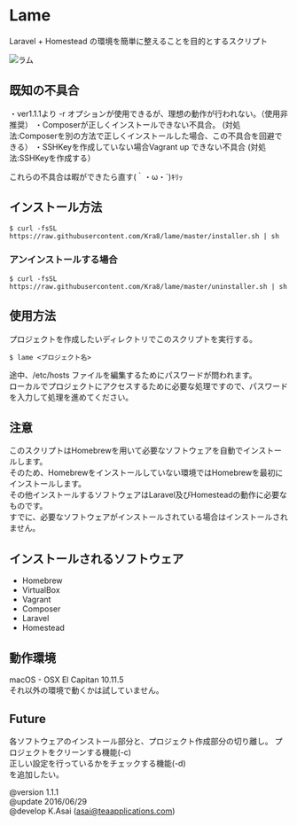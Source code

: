 # Lame
Laravel + Homestead の環境を簡単に整えることを目的とするスクリプト                  

![ラム](https://github.com/Kra8/lame/blob/master/data/lame_anime.jpg)

## 既知の不具合
・ver1.1.1より -r オプションが使用できるが、理想の動作が行われない。（使用非推奨）
・Composerが正しくインストールできない不具合。
(対処法:Composerを別の方法で正しくインストールした場合、この不具合を回避できる）
・SSHKeyを作成していない場合Vagrant up できない不具合
(対処法:SSHKeyを作成する）

これらの不具合は暇ができたら直す(｀・ω・´)ｷﾘｯ

## インストール方法
```
$ curl -fsSL https://raw.githubusercontent.com/Kra8/lame/master/installer.sh | sh
```

### アンインストールする場合
```
$ curl -fsSL https://raw.githubusercontent.com/Kra8/lame/master/uninstaller.sh | sh
```

## 使用方法
プロジェクトを作成したいディレクトリでこのスクリプトを実行する。
```
$ lame <プロジェクト名>
```
途中、/etc/hosts ファイルを編集するためにパスワードが問われます。  
ローカルでプロジェクトにアクセスするために必要な処理ですので、パスワードを入力して処理を進めてください。  


## 注意
このスクリプトはHomebrewを用いて必要なソフトウェアを自動でインストールします。  
そのため、Homebrewをインストールしていない環境ではHomebrewを最初にインストールします。  
その他インストールするソフトウェアはLaravel及びHomesteadの動作に必要なものです。  
すでに、必要なソフトウェアがインストールされている場合はインストールされません。  

## インストールされるソフトウェア
* Homebrew
* VirtualBox
* Vagrant
* Composer
* Laravel
* Homestead

## 動作環境
macOS - OSX El Capitan 10.11.5  
それ以外の環境で動くかは試していません。

## Future
各ソフトウェアのインストール部分と、プロジェクト作成部分の切り離し。
プロジェクトをクリーンする機能(-c)  
正しい設定を行っているかをチェックする機能(-d)  
を追加したい。  

@version    1.1.1  
@update     2016/06/29  
@develop    K.Asai (asai@teaapplications.com)  

